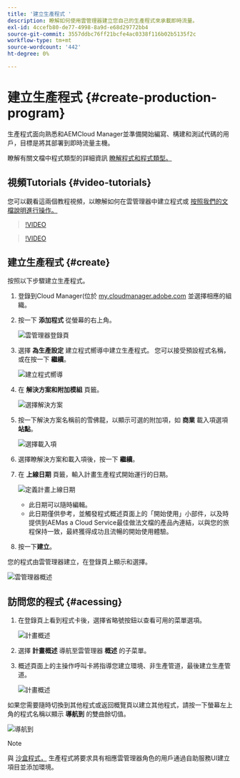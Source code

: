 ```yaml
---
title: '建立生產程式 '
description: 瞭解如何使用雲管理器建立您自己的生產程式來承載即時流量。
exl-id: 4ccefb80-de77-4998-8a9d-e68d29772bb4
source-git-commit: 3557ddbc76ff21bcfe4ac0338f116b02b5135f2c
workflow-type: tm+mt
source-wordcount: '442'
ht-degree: 0%

---
```



# 建立生產程式 {#create-production-program}

生產程式面向熟悉和AEMCloud Manager並準備開始編寫、構建和測試代碼的用戶，目標是將其部署到即時流量主機。

瞭解有關文檔中程式類型的詳細資訊 [瞭解程式和程式類型。](program-types.md)

## 視頻Tutorials {#video-tutorials}

您可以觀看這兩個教程視頻，以瞭解如何在雲管理器中建立程式或 [按照我們的文檔說明進行操作。](#create)

>[!VIDEO](https://video.tv.adobe.com/v/334953)

>[!VIDEO](https://video.tv.adobe.com/v/334954)

## 建立生產程式 {#create}

按照以下步驟建立生產程式。

1. 登錄到Cloud Manager(位於 [my.cloudmanager.adobe.com](https://my.cloudmanager.adobe.com/) 並選擇相應的組織。

1. 按一下 **添加程式** 從螢幕的右上角。

   ![雲管理器登錄頁](assets/first_timelogin1.png)

1. 選擇 **為生產設定** 建立程式嚮導中建立生產程式。 您可以接受預設程式名稱，或在按一下 **繼續**。

   ![建立程式嚮導](assets/create-prod1.png)

1. 在 **解決方案和附加模組** 頁籤。

   ![選擇解決方案](assets/setup-prod-select.png)

1. 按一下解決方案名稱前的雪佛龍，以顯示可選的附加項，如 **商業** 載入項選項 **站點**。

   ![選擇載入項](assets/setup-prod-commerce.png)

1. 選擇瞭解決方案和載入項後，按一下 **繼續**。

1. 在 **上線日期** 頁籤，輸入計畫生產程式開始運行的日期。

   ![定義計畫上線日期](assets/setup-go-live.png)

   * 此日期可以隨時編輯。
   * 此日期僅供參考，並觸發程式概述頁面上的「開始使用」小部件，以及時提供到AEMas a Cloud Service最佳做法文檔的產品內連結，以與您的旅程保持一致，最終獲得成功且流暢的開始使用體驗。

1. 按一下&#x200B;**建立**。

您的程式由雲管理器建立，在登錄頁上顯示和選擇。

![雲管理器概述](assets/navigate-cm.png)

## 訪問您的程式 {#acessing}

1. 在登錄頁上看到程式卡後，選擇省略號按鈕以查看可用的菜單選項。

   ![計畫概述](assets/program-overview.png)

1. 選擇 **計畫概述** 導航至雲管理器 **概述** 的子菜單。

1. 概述頁面上的主操作呼叫卡將指導您建立環境、非生產管道，最後建立生產管道。

   ![計畫概述](assets/set-up-prod5.png)

如果您需要隨時切換到其他程式或返回概覽頁以建立其他程式，請按一下螢幕左上角的程式名稱以顯示 **導航到** 的雙曲餘切值。

![導航到](assets/create-program-a1.png)

>[!NOTE]
>
>與 [沙盒程式，](introduction-sandbox-programs.md#auto-creation) 生產程式將要求具有相應雲管理器角色的用戶通過自助服務UI建立項目並添加環境。
